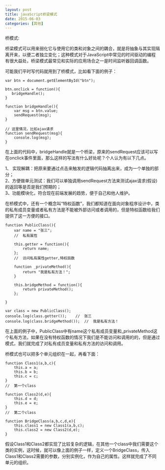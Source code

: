 ```yaml
---
layout: post
title: javaScript桥梁模式
date: 2015-06-03
categories: [其他]
---
```


桥模式:

桥梁模式可以用来弱化它与使用它的类和对象之间的耦合，就是将抽象与其实现隔离开来，以便二者独立变化；这种模式对于JavaScript中常见的时间驱动的编程有很大益处，桥梁模式最常见和实际的应用场合之一是时间监听器回调函数。

可能我们平时写代码就用到了桥模式，比如看下面的例子：

    var btn = document.getElementById("btn");
    
    btn.onclick = function(){
	   bridgeHandle();
    }

    function bridgeHandle(){
        var msg = btn.value;
        sendRequest(msg);
    }

    // 这里情况，比如ajax请求
    function sendRequest(msg){
        console.log(msg);
    }

在上面的代码中，bridgeHandle就是一个桥梁，原来的sendRequest应该可以写在onclick事件里面，那么这样的写法有什么好处呢？个人认为有以下几点。

1、 实现解耦：把原来要通过点击来触发的逻辑代码抽离出来，成为一个单独的部分；     
2、方便做单元测试：我们可以单独调用sendRequest方法来测试ajax请求(假设)的返回等是否是我们预期的；   
3、功能模块化，符合现在前端发展的趋势，便于自己和他人维护。


 在桥模式中，还有一个概念叫“特权函数”，我们都知道在面向对象程序设计中，类的私有成员变量或者私有方法是不能被外部访问或者调用的，但是特权函数给我们提供了这一方便的接口。

	function PublicClass(){
	    var name = "张三";
	    //  私有属性
	
	    this.getter = function(){
	        return name;
	    };
	    //  访问私有属性getter,特权函数
	
	    function _privateMethod(){
	        return "我是私有方法！";
	    }
	
	    this.bridgeMethod = function(){
	        return privateMethod();
	    };
	
	}
	
	var class = new PublicClass();
	console.log(class.getter());	//	张三
	console.log(class.bridgeMethod());	//	我是私有方法！

在上面的例子中，PublicClass中有name这个私有成员变量和_privateMethod这个私有方法，如果在没有特权函数的情况下我们是不能访问和调用的的，但是通过模式，我们就完成了对私有成员变量和私有方法的访问和调用。

桥模式也可以把多个单元组织在一起，再看下面：

    function Class1(a,b,c){
        this.a = a;
        this.b = b;
        this.c = c;
    }
    //	第一个class

    function Class2(d,e){
        this.d = d;
        this.e = e;
    }
    //	第二个class

    function BridgeClass(a,b,c,d,e){
        this.class1 = new Class1(a,b,c);
        this.class2 = new Class2(d,e);
    }

假设Class1和Class2都实现了比较复杂的逻辑，在其他一个class中我们需要这个类的实例，这时候，就可以像上面的例子一样，定义一个BridgeClass，传入Class1和Class2需要的参数，分别实例化，作为自己的属性。这样就完成了不同单元的组织。
